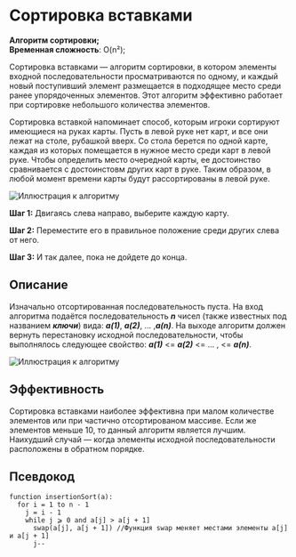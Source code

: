 # Сортировка вставками
**Алгоритм сортировки;**  
**Временная сложность**: O(n²);  

Сортировка вставками — алгоритм сортировки, в котором элементы входной последовательности просматриваются по одному, и каждый новый поступивший элемент размещается в подходящее место среди ранее упорядоченных элементов. Этот алгоритм эффективно работает при сортировке небольшого количества элементов. 

Сортировка вставкой напоминает способ, которым игроки сортируют имеющиеся на руках карты. Пусть в левой руке нет карт, и все они лежат на столе, рубашкой вверх. Со стола берется по одной карте, каждая из которых помещается в нужное место среди карт в левой руке. Чтобы определить место очередной карты, ее достоинство сравнивается с достоинстовм других карт в руке. Таким образом, в любой момент времени карты будут рассортированы в левой руке.  

![Иллюстрация к алгоритму](https://miro.medium.com/max/1280/1*jdXtqXw0EQVpqdZZoGnwsQ.gif)

**Шаг 1:** Двигаясь слева направо, выберите каждую карту.  

**Шаг 2:** Переместите его в правильное положение среди других слева от него.  

**Шаг 3:** И так далее, пока не дойдете до конца.  

## Описание
Изначально отсортированная последовательность пуста. На вход алгоритма подаётся последовательность ***n*** чисел (также известных под названием ***ключи***) вида: ***a(1)***, ***a(2)***, ... ,***a(n)***. На выходе алгоритм должен вернуть перестановку исходной последовательности, чтобы выполнялось следующее свойство: ***a(1)*** <= ***a(2)*** <= ... , <= ***a(n)***.

![Иллюстрация к алгоритму](https://upload.wikimedia.org/wikipedia/commons/9/9c/Insertion-sort-example.gif)  

## Эффективность
Сортировка вставками наиболее эффективна при малом количестве элементов или при частично отсортированом массиве. Если же элементов меньше 10, то данный алгоритм является лучшим. Наихудший случай — когда элементы исходной последовательности расположены в обратном порядке.  

## Псевдокод
```
function insertionSort(a):
  for i = 1 to n - 1
    j = i - 1
    while j ⩾ 0 and a[j] > a[j + 1] 
      swap(a[j], a[j + 1]) //Функция swap меняет местами элементы a[j] и a[j + 1]
      j--
```